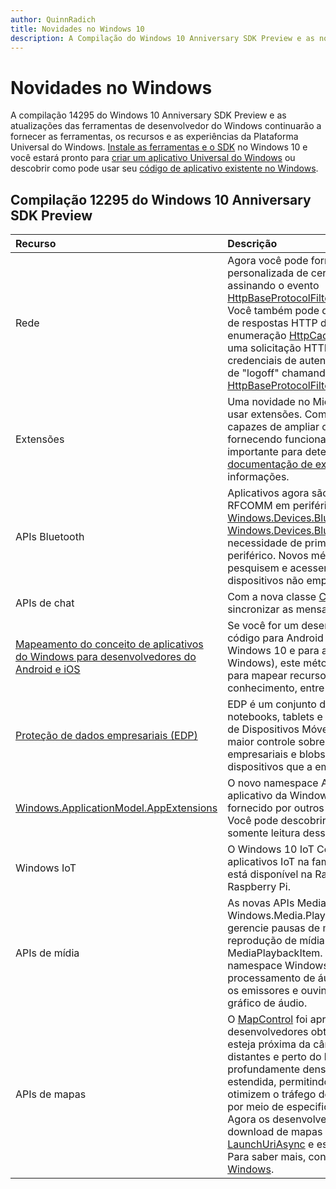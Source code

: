 ```yaml
---
author: QuinnRadich
title: Novidades no Windows 10
description: A Compilação do Windows 10 Anniversary SDK Preview e as novas ferramentas de desenvolvedor fornecem as ferramentas, os recursos e as experiências da nova Plataforma Universal do Windows.
---
```


# Novidades no Windows

A compilação 14295 do Windows 10 Anniversary SDK Preview e as atualizações das ferramentas de desenvolvedor do Windows continuarão a fornecer as ferramentas, os recursos e as experiências da Plataforma Universal do Windows. [Instale as ferramentas e o SDK](https://developer.microsoft.com/en-us/windows/downloads#_blank) no Windows 10 e você estará pronto para [criar um aplicativo Universal do Windows](https://msdn.microsoft.com/library/windows/apps/bg124288) ou descobrir como pode usar seu [código de aplicativo existente no Windows](https://msdn.microsoft.com/library/windows/apps/mt238321).

## Compilação 12295 do Windows 10 Anniversary SDK Preview

Recurso | Descrição
 :---- | :----
Rede | Agora você pode fornecer sua própria validação personalizada de certificados SSL/TLS de servidor assinando o evento [HttpBaseProtocolFilter.ServerCustomValidationRequest](https://msdn.microsoft.com/library/windows/apps/windows.web.http.filters.httpbaseprotocolfilter.aspx#_blank). Você também pode desativar completamente a leitura de respostas HTTP do cache, especificando o valor de enumeração [HttpCacheReadBehavior.NoCache](https://msdn.microsoft.com/library/windows/apps/windows.web.http.filters.httpcachereadbehavior.aspx#_blank) em uma solicitação HTTP. Agora é possível limpar as credenciais de autenticação para habilitar um cenário de "logoff" chamando o método [HttpBaseProtocolFilter.ClearAuthenticationCache](https://msdn.microsoft.com/library/windows/apps/windows.web.http.filters.httpbaseprotocolfilter.aspx#_blank).
Extensões | Uma novidade no Microsoft Edge é a capacidade de usar extensões. Com as extensões, os usuários são capazes de ampliar os recursos do Microsoft Edge, fornecendo funcionalidades de nicho que são importante para determinados públicos-alvo. Confira a [documentação de extensões](https://developer.microsoft.com/en-us/microsoft-edge/platform/documentation/extensions/#_blank) para obter mais informações.
APIs Bluetooth | Aplicativos agora são capazes de acessar os serviços RFCOMM em periféricos Bluetooth remotos via [Windows.Devices.Bluetooth e Windows.Devices.Bluetooth.Rfcomm](https://msdn.microsoft.com/library/windows/apps/windows.devices.bluetooth.aspx#_blank) sem a necessidade de primeiramente emparelhar-se com o periférico. Novos métodos permitem que aplicativos pesquisem e acessem serviços RFCOMM em dispositivos não emparelhados.
APIs de chat | Com a nova classe [ChatSyncManager](https://msdn.microsoft.com/library/windows/apps/mt414181.aspx#_blank), você pode sincronizar as mensagens de texto de e para a nuvem.
[Mapeamento do conceito de aplicativos do Windows para desenvolvedores do Android e iOS](https://msdn.microsoft.com/windows/uwp/porting/android-ios-uwp-map#_blank) | Se você for um desenvolvedor com habilidades e/ou código para Android ou iOS e quiser mudar para o Windows 10 e para a UWP (Plataforma Universal do Windows), este método tem tudo o que você precisa para mapear recursos de plataforma, e seu conhecimento, entre as três plataformas.
[Proteção de dados empresariais (EDP)](https://msdn.microsoft.com/windows/uwp/enterprise/edp-hub?branch=build2016#_blank) | EDP é um conjunto de recursos em desktops, notebooks, tablets e telefones para o Gerenciamento de Dispositivos Móveis (MDM). O EDP dá às empresas maior controle sobre como seus dados (arquivos empresariais e blobs de dados) são tratados nos dispositivos que a empresa gerencia.
[Windows.ApplicationModel.AppExtensions](https://msdn.microsoft.com/library/windows/apps/windows.applicationmodel.appextensions.aspx#_blank) | O novo namespace AppExtensions permite que seu aplicativo da Windows Store hospede o conteúdo fornecido por outros aplicativos da Windows Store. Você pode descobrir, enumerar e acessar conteúdo somente leitura desses aplicativos.
Windows IoT | O Windows 10 IoT Core permite que você crie aplicativos IoT na familiaridade do Windows e agora está disponível na Raspberry Pi 3, a mais nova placa Raspberry Pi.
APIs de mídia | As novas APIs MediaBreak no namespace Windows.Media.Playback permitem que você agende e gerencie pausas de mídia com facilidade durante a reprodução de mídia usando MediaSource e MediaPlaybackItem. As novas APIs AudioGraph no namespace Windows.Media.Audio adicionam processamento de áudio espacial que permite atribuir os emissores e ouvintes posicionados em 3D a nós do gráfico de áudio.
APIs de mapas | O [MapControl](https://msdn.microsoft.com/library/windows/apps/windows.ui.xaml.controls.maps.mapcontrol.aspx#_blank) foi aprimorado para permitir que os desenvolvedores obtenham uma região visível que esteja próxima da câmera, excluindo regiões que estão distantes e perto do horizonte em uma exibição profundamente densa. A classe [MapLocationFinder](https://msdn.microsoft.com/library/windows/apps/windows.services.maps.maplocationfinder.aspx#_blank) foi estendida, permitindo que os desenvolvedores otimizem o tráfego de rede na geocodificação reversa por meio de especificação de uma precisão desejada. Agora os desenvolvedores podem aproveitar o download de mapas offline usando o método [LaunchUriAsync](https://msdn.microsoft.com/library/windows/apps/hh701480.aspx#_blank) e especificando a latitude e longitude. Para saber mais, consulte [Iniciar o aplicativo Mapas do Windows](https://msdn.microsoft.com/windows/uwp/launch-resume/launch-maps-app#_blank).


<!--HONumber=Jun16_HO3-->


